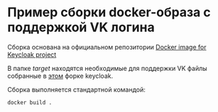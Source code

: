# Пример сборки docker-образа с поддержкой VK логина

Сборка основана на официальном репозитории [Docker image for Keycloak project](https://github.com/jboss-dockerfiles/keycloak)

В папке *target* находятся необходимые для поддержки VK файлы собранные в [этом](https://github.com/almondThread/keycloak-russian-social-networks/tree/vk-social-provider) форке keycloak.

Сборка выполняется стандартной командой:

```
docker build .
```
